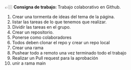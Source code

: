 👉🏼  <b>Consigna de trabajo:</b> Trabajo colaborativo en Github. 
1. Crear una tormenta de ideas del tema de la página. 
2. listar las tareas de lo que tenemos que realizar.
3. Dividir las tareas en el grupo. 
4. Crear un repositorio. 
5. Ponerse como colaboradores 
6. Todos deben clonar el repo y crear un repo local 
7. Crear una rama
8. Pushear todo a remoto una vez terminado todo el trabajo
9. Realizar un Pull request para la aprobación 
10. unir a rama main 